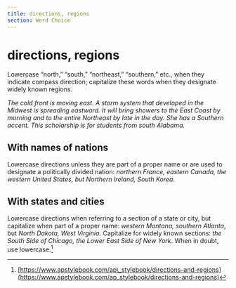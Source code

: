 ```yaml
---
title: directions, regions
section: Word Choice
---
```

# directions, regions

Lowercase “north,” “south,” “northeast,” “southern,” etc., when they indicate compass direction; capitalize these words when they designate widely known regions.

_The cold front is moving east. A storm system that developed in the Midwest is spreading eastward._ _It will bring showers to the East Coast by morning and to the entire Northeast by late in the day._ _She has a Southern accent. This scholarship is for students from south Alabama._

## With names of nations
Lowercase directions unless they are part of a proper name or are used to designate a politically divided nation: _northern France, eastern Canada, the western United States, but Northern Ireland, South Korea_.

## With states and cities
Lowercase directions when referring to a section of a state or city, but capitalize when part of a proper name: _western Montana,_ _southern Atlanta_, but _North Dakota, West Virginia_. Capitalize for widely known sections: _the South Side of Chicago, the Lower East Side of New York_. When in doubt, use lowercase.[^42]

[^42]: [https://www.apstylebook.com/ap\_stylebook/directions-and-regions](https://www.apstylebook.com/ap_stylebook/directions-and-regions)